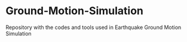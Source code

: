 # Ground-Motion-Simulation
Repository with the codes and tools used in Earthquake Ground Motion Simulation 
